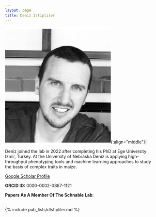```yaml
---
layout: page
title: Deniz Istipliler
---
```


![Deniz Istipliler](/images/People_Images/Deniz3.PNG){:align="middle"}|

Deniz joined the lab in 2022 after completing his PhD at Ege University Izmir, Turkey. At the University of Nebraska Deniz is applying high-throughput phenotyping tools and machine learning approaches to study the basis of complex traits in maize.

[Google Scholar Profile](https://scholar.google.com/citations?user=2Sw6ukUAAAAJ&hl=en&oi=ao)

**ORCID ID:** 0000-0002-0887-1121

**Papers As A Member Of The Schnable Lab:**<br><br>

{% include pub_lists/dIstipliler.md %}
